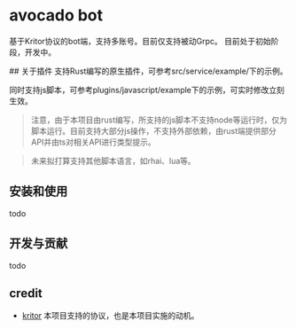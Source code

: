 # a v o c a d o  bot

基于Kritor协议的bot端，支持多账号。目前仅支持被动Grpc。 目前处于初始阶段，开发中。

 ## 关于插件
支持Rust编写的原生插件，可参考src/service/example/下的示例。

同时支持js脚本，可参考plugins/javascript/example下的示例，可实时修改立刻生效。

> 注意，由于本项目由rust编写，所支持的js脚本不支持node等运行时，仅为脚本运行。目前支持大部分js操作，不支持外部依赖，由rust端提供部分API并由ts对相关API进行类型提示。

> 未来拟打算支持其他脚本语言，如rhai、lua等。

## 安装和使用
todo

## 开发与贡献
todo

## credit
* [kritor](https://github.com/Karin/kritor) 本项目支持的协议，也是本项目实施的动机。